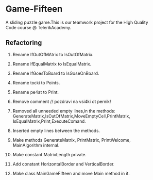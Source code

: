 # Game-Fifteen

A sliding puzzle game.This is our teamwork project for the High Quality Code course @ TelerikAcademy.

## Refactoring

1. Rename  IfOutOfMAtrix to IsOutOfMatrix.

2. Rename IfEqualMatrix to IsEqualMatrix.

3. Rename IfGoesToBoard to IsGoseOnBoard.

4. Rename tocki to Points.

5. Rename pe4at to Print.

6. Remove comment // pozdravi na vsi4ki ot pernik!

7. Removed all unneeded empty lines,in the methods:
GenerateMatrix,IsOutOfMatrix,MoveEmptyCell,PrintMatrix,
IsEqualMatrix,Print,ExecuteComand.

8. Inserted empty lines between the methods.

9. Make methods GenerateMatrix, PrintMatrix, PrintWelcome,
MainAlgorithm internal.

10. Make constant MatrixLength private.

11. Add constant HorizontalBorder and VerticalBorder.

12. Make class  MainGameFifteen and move Main method in it.

